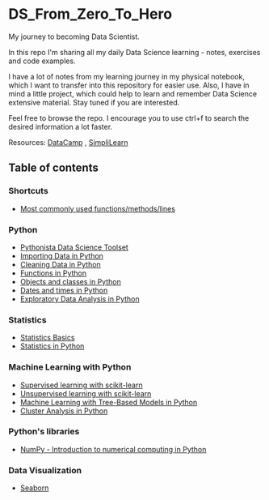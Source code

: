 # DS_From_Zero_To_Hero
My journey to becoming Data Scientist. 

In this repo I'm sharing all my daily Data Science learning - notes, exercises and code examples.

I have a lot of notes from my learning journey in my physical notebook, which I want to transfer into this repository for easier use. Also, I have in mind a little project, which could help to learn and remember Data Science extensive material. Stay tuned if you are interested.

Feel free to browse the repo. I encourage you to use ctrl+f to search the desired information a lot faster.

Resources: [DataCamp](https://datacamp.com) , [SimpliLearn](https://simplilearn.com)

## Table of contents

### Shortcuts
* [Most commonly used functions/methods/lines](https://github.com/dataqueenpend/DS_From_Zero_To_Hero/blob/gh-pages/Most_common_functions_methods_commands.ipynb)

### Python
* [Pythonista Data Science Toolset](https://github.com/dataqueenpend/DS_From_Zero_To_Hero/blob/gh-pages/DS__Python_toolset.ipynb)
* [Importing Data in Python](https://github.com/dataqueenpend/DS_From_Zero_To_Hero/blob/gh-pages/Importing_data_in_Python_.ipynb)
* [Cleaning Data in Python](https://github.com/dataqueenpend/DS_From_Zero_To_Hero/blob/gh-pages/Data_cleaning_in_Python.ipynb)
* [Functions in Python](https://github.com/dataqueenpend/DS_From_Zero_To_Hero/blob/gh-pages/Functions_in_Python.ipynb)
* [Objects and classes in Python](https://github.com/dataqueenpend/DS_From_Zero_To_Hero/blob/gh-pages/Objects_and_classes_in_Python.ipynb) 
* [Dates and times in Python](https://github.com/dataqueenpend/DS_From_Zero_To_Hero/blob/gh-pages/Dates_and_Times_in_Python.ipynb)
* [Exploratory Data Analysis in Python](https://github.com/dataqueenpend/DS_From_Zero_To_Hero/blob/gh-pages/Exploratory_Data_Analysis_in_Python.ipynb) 

### Statistics
* [Statistics Basics](https://github.com/dataqueenpend/DS_From_Zero_To_Hero/blob/gh-pages/Intro_to_Statistics.ipynb)
* [Statistics in Python](https://github.com/dataqueenpend/DS_From_Zero_To_Hero/blob/gh-pages/Statistical_Thinking_in_Python.ipynb) 

### Machine Learning with Python
* [Supervised learning with scikit-learn](https://github.com/dataqueenpend/DS_From_Zero_To_Hero/blob/gh-pages/Supervised_Learning_with_scikit_learn.ipynb)
* [Unsupervised learning with scikit-learn](https://github.com/dataqueenpend/DS_From_Zero_To_Hero/blob/gh-pages/Unsupervised_learning_in_Python.ipynb)
* [Machine Learning with Tree-Based Models in Python](https://github.com/dataqueenpend/DS_From_Zero_To_Hero/blob/gh-pages/Machine_Learning_with_Tree_Based_Models_in_Python.ipynb)
* [Cluster Analysis in Python](https://github.com/dataqueenpend/DS_From_Zero_To_Hero/blob/gh-pages/Cluster_Analysis_in_Python.ipynb)

### Python's libraries
* [NumPy - Introduction to numerical computing in Python](https://github.com/dataqueenpend/DS_From_Zero_To_Hero/blob/gh-pages/Numpy.ipynb)

### Data Visualization
* [Seaborn](https://github.com/dataqueenpend/DS_From_Zero_To_Hero/blob/gh-pages/Seaborn.ipynb)


